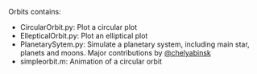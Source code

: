 Orbits contains:
- CircularOrbit.py: Plot a circular plot
- EllepticalOrbit.py: Plot an elliptical plot
- PlanetarySytem.py: Simulate a planetary system, including main star, planets and moons. Major contributions by [@chelyabinsk](https://github.com/chelyabinsk)
- simpleorbit.m: Animation of a circular orbit 
